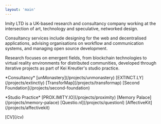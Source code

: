 ```yaml
---
layout: 'main'
---
```



<div class="container">
	<div class="row">
		<div class="col-sm-3">
			<p>
				Imity LTD is a UK-based research and consultancy company working at the intersection of art, technology and speculative, networked design.
			</p>
			<p>
				Consultancy services include designing for the web and decentralised applications, advising organisations on workflow and communication systems, and managing open source development.
			</p>
			<p>
				Research focuses on emergent fields, from blockchain technologies to virtual reality environments for distributed communities, developed through iterative projects as part of Kei Kreutler's studio practice.
			</p>
		</div>
		<div class="col-sm-3 col-sm-offset-6" id="current-projects">
			<p>
				*Consultancy*  
				[unMonastery](/projects/unmonastery)  
				[EXTINCT.LY](/projects/extinctly)  
				[TransforMap](/projects/transformap)  
				[Second Foundation](/projects/second-foundation)  
			</p>
			<p>	
				*Studio Practice*  
				[PROX.IMITY.IO](/projects/proximity)  
				[Memory Palace](/projects/memory-palace)  
				[Questio.nl](/projects/questionl)  
				[AffectiveKit](/projects/affectivekit)  
			</p>
			<p>
				[CV](/cv)
			</p>
			<p>
				<a href="https://twitter.com/keikreutler" target="_blank"><i class="fa fa-twitter"></i></a>
				<a href="https://github.com/imity" target="_blank"><i class="fa fa-github"></i></a>
			</p>
		</div>
	</div>
</section>

